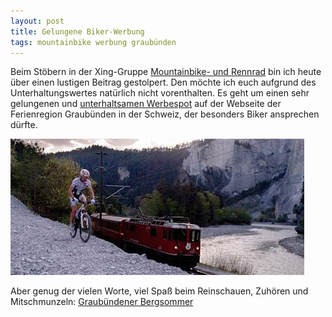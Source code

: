 ```yaml
---
layout: post
title: Gelungene Biker-Werbung
tags: mountainbike werbung graubünden
---
```


Beim Stöbern in der Xing-Gruppe [Mountainbike- und Rennrad](https://www.xing.com/net/mountainbike) bin ich heute über einen lustigen Beitrag gestolpert. Den möchte ich euch aufgrund des Unterhaltungswertes natürlich nicht vorenthalten. Es geht um einen sehr gelungenen und [unterhaltsamen Werbespot](http://www.youtube.com/watch?v=ZVRfwCSmTtI) auf der Webseite der Ferienregion Graubünden in der Schweiz, der besonders Biker ansprechen dürfte.

![Graubünden](/images/2008-10-11/graubuenden.jpg)

Aber genug der vielen Worte, viel Spaß beim Reinschauen, Zuhören und Mitschmunzeln: [Graubündener Bergsommer](http://www.youtube.com/watch?v=ZVRfwCSmTtI)
